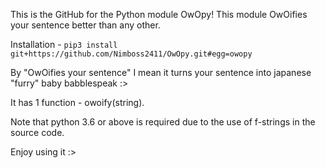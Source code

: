 This is the GitHub for the Python module OwOpy!
This module OwOifies your sentence better than any other.

Installation -
`pip3 install git+https://github.com/Nimboss2411/OwOpy.git#egg=owopy`

By "OwOifies your sentence" I mean it turns your sentence into japanese "furry" baby babblespeak :>

It has 1 function - owoify(string).

Note that python 3.6 or above is required due to the use of f-strings in the source code.

Enjoy using it :>
